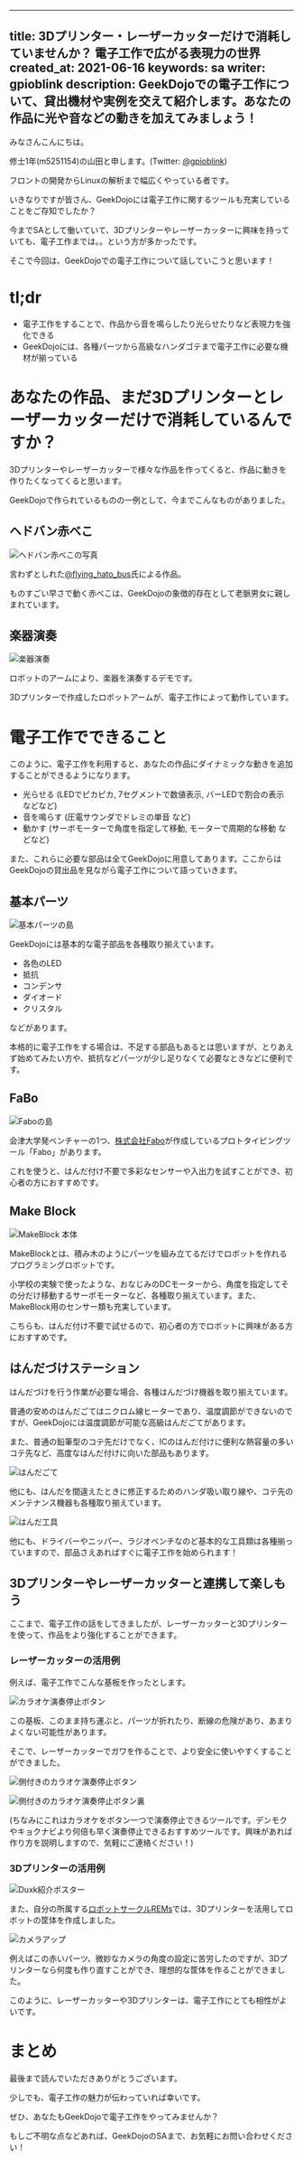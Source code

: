 
---
title: 3Dプリンター・レーザーカッターだけで消耗していませんか？ 電子工作で広がる表現力の世界
created_at: 2021-06-16
keywords: sa
writer: gpioblink
description: GeekDojoでの電子工作について、貸出機材や実例を交えて紹介します。あなたの作品に光や音などの動きを加えてみましょう！
---

みなさんこんにちは。

修士1年(m5251154)の山田と申します。(Twitter: [@gpioblink](https://twitter.com/gpioblink))

フロントの開発からLinuxの解析まで幅広くやっている者です。

いきなりですが皆さん、GeekDojoには電子工作に関するツールも充実していることをご存知でしたか？

今までSAとして働いていて、3Dプリンターやレーザーカッターに興味を持っていても、電子工作までは。。という方が多かったです。

そこで今回は、GeekDojoでの電子工作について話していこうと思います！

# tl;dr

- 電子工作をすることで、作品から音を鳴らしたり光らせたりなど表現力を強化できる
- GeekDojoには、各種パーツから高級なハンダゴテまで電子工作に必要な機材が揃っている

# あなたの作品、まだ3Dプリンターとレーザーカッターだけで消耗しているんですか？

3Dプリンターやレーザーカッターで様々な作品を作ってくると、作品に動きを作りたくなってくると思います。

GeekDojoで作られているものの一例として、今までこんなものがありました。

## ヘドバン赤べこ

![ヘドバン赤べこの写真](https://user-images.githubusercontent.com/38032069/121806000-dc629980-cc88-11eb-9f68-aa04588364ce.gif)


言わずとしれた[@flying_hato_bus](https://twitter.com/flying_hato_bus)氏による作品。

ものすごい早さで動く赤べこは、GeekDojoの象徴的存在として老脈男女に親しまれています。

## 楽器演奏

![楽器演奏](https://user-images.githubusercontent.com/38032069/121806034-0025df80-cc89-11eb-804e-46e8b8db408f.gif)

ロボットのアームにより、楽器を演奏するデモです。

3Dプリンターで作成したロボットアームが、電子工作によって動作しています。

# 電子工作でできること

このように、電子工作を利用すると、あなたの作品にダイナミックな動きを追加することができるようになります。


- 光らせる (LEDでピカピカ, 7セグメントで数値表示, バーLEDで割合の表示 などなど)
- 音を鳴らす (圧電サウンダでドレミの単音 など)
- 動かす (サーボモーターで角度を指定して移動, モーターで周期的な移動 などなど)

また、これらに必要な部品は全てGeekDojoに用意してあります。ここからはGeekDojoの貸出品を見ながら電子工作について語っていきます。

## 基本パーツ

![基本パーツの島](https://user-images.githubusercontent.com/38032069/121806889-b0491780-cc8c-11eb-8c3a-f1e5848aeadb.png)

GeekDojoには基本的な電子部品を各種取り揃えています。

- 各色のLED
- 抵抗
- コンデンサ
- ダイオード
- クリスタル

などがあります。

本格的に電子工作をする場合は、不足する部品もあるとは思いますが、とりあえず始めてみたい方や、抵抗などパーツが少し足りなくて必要なときなどに便利です。

## FaBo

![Faboの島](https://user-images.githubusercontent.com/38032069/122142876-421e7380-ce8b-11eb-95aa-78754daa090a.png)

会津大学発ベンチャーの1つ、[株式会社Fabo](https://www.fabo.io/)が作成しているプロトタイピングツール「Fabo」があります。

これを使うと、はんだ付け不要で多彩なセンサーや入出力を試すことができ、初心者の方におすすめです。

## Make Block

![MakeBlock 本体](https://user-images.githubusercontent.com/38032069/122143564-adb51080-ce8c-11eb-893a-3649a0f8b192.png)

MakeBlockとは、積み木のようにパーツを組み立てるだけでロボットを作れるプログラミングロボットです。

小学校の実験で使ったような、おなじみのDCモーターから、角度を指定してその分だけ移動するサーボモーターなど、各種取り揃えています。また、MakeBlock用のセンサー類も充実しています。

こちらも、はんだ付け不要で試せるので、初心者の方でロボットに興味がある方におすすめです。

## はんだづけステーション

はんだづけを行う作業が必要な場合、各種はんだづけ機器を取り揃えています。

普通の安めのはんだごてはニクロム線ヒーターであり、温度調節ができないのですが、GeekDojoには温度調節が可能な高級はんだごてがあります。

また、普通の鉛筆型のコテ先だけでなく、ICのはんだ付けに便利な熱容量の多いコテ先など、高度なはんだ付けに向いた部品もあります。

![はんだごて](https://user-images.githubusercontent.com/38032069/122143760-0e444d80-ce8d-11eb-9822-9d2f2e09684d.png)

他にも、はんだを間違えたときに修正するためのハンダ吸い取り線や、コテ先のメンテナンス機器も各種取り揃えています。

![はんだ工具](https://user-images.githubusercontent.com/38032069/122144031-97f41b00-ce8d-11eb-8801-e0825123fccd.png)

他にも、ドライバーやニッパー、ラジオペンチなのど基本的な工具類は各種揃っていますので、部品さえあればすぐに電子工作を始められます！

## 3Dプリンターやレーザーカッターと連携して楽しもう

ここまで、電子工作の話をしてきましたが、レーザーカッターと3Dプリンターを使って、作品をより強化することができます。

### レーザーカッターの活用例

例えば、電子工作でこんな基板を作ったとします。

![カラオケ演奏停止ボタン](https://user-images.githubusercontent.com/38032069/122144581-c0304980-ce8e-11eb-9373-2e3868170b24.png)

この基板、このまま持ち運ぶと、パーツが折れたり、断線の危険があり、あまりよくない可能性があります。

そこで、レーザーカッターでガワを作ることで、より安全に使いやすくすることができました。

![側付きのカラオケ演奏停止ボタン](https://user-images.githubusercontent.com/38032069/122145618-8b24f680-ce90-11eb-96a6-a8b46c2a7603.png)

![側付きのカラオケ演奏停止ボタン裏](https://user-images.githubusercontent.com/38032069/122145659-9f68f380-ce90-11eb-9370-9c8ebbbd1b97.png)

(ちなみにこれはカラオケをボタン一つで演奏停止できるツールです。デンモクやキョクナビより何倍も早く演奏停止できるおすすめツールです。興味があれば作り方を説明しますので、気軽にご連絡ください！)

### 3Dプリンターの活用例

![Duxk紹介ポスター](https://user-images.githubusercontent.com/38032069/122145907-10101000-ce91-11eb-9044-816e1528bbf8.png)

また、自分の所属する[ロボットサークルREMs](https://rem-s.github.io/)では、3Dプリンターを活用してロボットの筐体を作成しました。

![カメラアップ](https://user-images.githubusercontent.com/38032069/122146194-8f054880-ce91-11eb-8530-eb76644e0bcd.png)

例えばこの赤いパーツ、微妙なカメラの角度の設定に苦労したのですが、3Dプリンターなら何度も作り直すことができ、理想的な筐体を作ることができました。

このように、レーザーカッターや3Dプリンターは、電子工作にとても相性がよいです。

# まとめ

最後まで読んでいただきありがとうございます。

少しでも、電子工作の魅力が伝わっていれば幸いです。

ぜひ、あなたもGeekDojoで電子工作をやってみませんか？

もしご不明な点などあれば、GeekDojoのSAまで、お気軽にお問い合わせください！